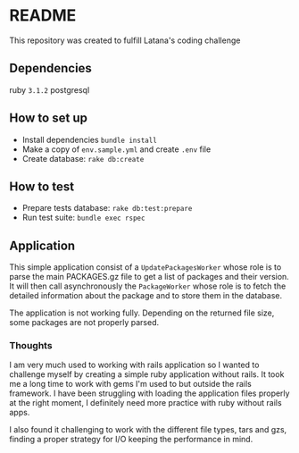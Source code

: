 # README
This repository was created to fulfill Latana's coding challenge

## Dependencies
ruby `3.1.2`
postgresql

## How to set up
- Install dependencies `bundle install`
- Make a copy of `env.sample.yml` and create `.env` file
- Create database: `rake db:create`

## How to test
- Prepare tests database: `rake db:test:prepare`
- Run test suite: `bundle exec rspec`

## Application
This simple application consist of a `UpdatePackagesWorker` whose role is to parse the main PACKAGES.gz file to get a
list of packages and their version. It will then call asynchronously the `PackageWorker` whose role is to fetch the detailed
information about the package and to store them in the database.

The application is not working fully. Depending on the returned file size, some packages are not properly parsed.

### Thoughts
I am very much used to working with rails application so I wanted to challenge myself by creating a simple ruby
application without rails. It took me a long time to work with gems I'm used to but outside the rails framework. I have 
been struggling with loading the application files properly at the right moment, I definitely need more practice with ruby
without rails apps.

I also found it challenging to work with the different file types, tars and gzs, finding a proper strategy for I/O keeping 
the performance in mind.


